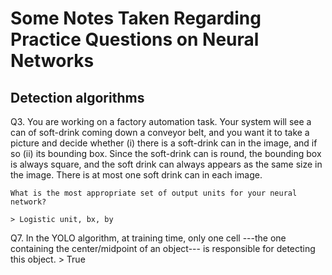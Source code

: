# Some Notes Taken Regarding Practice Questions on Neural Networks
## Detection algorithms
Q3. You are working on a factory automation task. Your system will see a can of soft-drink coming down a conveyor belt, and you want it to take a picture and decide whether (i) there is a soft-drink can in the image, and if so (ii) its bounding box. Since the soft-drink can is round, the bounding box is always square, and the soft drink can always appears as the same size in the image. There is at most one soft drink can in each image.

    What is the most appropriate set of output units for your neural network?
   
    > Logistic unit, bx, by

Q7. In the YOLO algorithm, at training time, only one cell ---the one containing the center/midpoint of an object--- is responsible for detecting this object.
    > True
